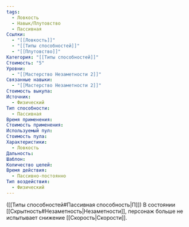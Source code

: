 ```yaml
---
tags:
  - Ловкость
  - Навык/Плутовство
  - Пассивная
Ссылки:
  - "[[Ловкость]]"
  - "[[Типы способностей]]"
  - "[[Плутовство]]"
Категория: "[[Типы способностей]]"
Стоимость: "5"
Уровни:
  - "[[Мастерство Незаметности 2]]"
Связанные навыки:
  - "[[Мастерство Незаметности 2]]"
Стоимость выкупа: 
Источник:
  - Физический
Тип способности:
  - Пассивная
Время применения: 
Стоимость применения: 
Используемый пул: 
Стоимость пула: 
Характеристики:
  - Ловкость
Дальность: 
Шаблон: 
Количество целей: 
Время действия:
  - Пассивно-постоянно
Тип воздействия:
  - Физический
---
```

([[Типы способностей#Пассивная способность|П]]) В состоянии [[Скрытность#Незаметность|Незаметности]], персонаж больше не испытывает снижение [[Скорость|Скорости]]. 